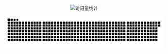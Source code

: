 <!-- <div align="center"> <img src="https://visitor-badge.glitch.me/badge?page_id=kissablemt" /> </div> -->
<div align="center"> <img src="https://komarev.com/ghpvc/?username=sun0225SUN&label=Views&color=0e75b6&style=flat" alt="访问量统计" /></div> 

<!-- 
### Github Stats
![](https://github-readme-stats.vercel.app/api?username=kissablemt&hide_title=true&show_icons=true&icon_color=007aff&text_color=333&bg_color=fff)
-->

![](https://raw.githubusercontent.com/kissablemt/kissablemt/main/assets/github-contribution-grid-snake.svg)
